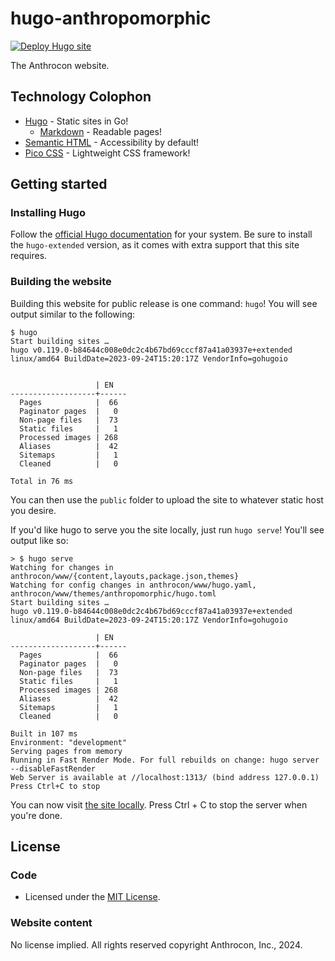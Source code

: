 # hugo-anthropomorphic

[![Deploy Hugo site](https://github.com/Anthrocon/www/actions/workflows/deploy.yaml/badge.svg)](https://github.com/Anthrocon/www/actions/workflows/deploy.yaml)

The Anthrocon website.

## Technology Colophon

- [Hugo](https://gohugo.io/) - Static sites in Go!
  - [Markdown](https://commonmark.org/) - Readable pages!
- [Semantic HTML](https://en.wikipedia.org/wiki/Semantic_HTML) - Accessibility by default!
- [Pico CSS](https://picocss.com/) - Lightweight CSS framework!

## Getting started

### Installing Hugo

Follow the [official Hugo documentation](https://gohugo.io/installation/) for your system.
Be sure to install the `hugo-extended` version, as it comes with extra support that this site requires.

### Building the website

Building this website for public release is one command: `hugo`!
You will see output similar to the following:

```
$ hugo
Start building sites …
hugo v0.119.0-b84644c008e0dc2c4b67bd69cccf87a41a03937e+extended linux/amd64 BuildDate=2023-09-24T15:20:17Z VendorInfo=gohugoio


                   | EN
-------------------+------
  Pages            |  66
  Paginator pages  |   0
  Non-page files   |  73
  Static files     |   1
  Processed images | 268
  Aliases          |  42
  Sitemaps         |   1
  Cleaned          |   0

Total in 76 ms
```

You can then use the `public` folder to upload the site to whatever static host you desire.

If you'd like hugo to serve you the site locally, just run `hugo serve`!
You'll see output like so:

```
> $ hugo serve
Watching for changes in anthrocon/www/{content,layouts,package.json,themes}
Watching for config changes in anthrocon/www/hugo.yaml, anthrocon/www/themes/anthropomorphic/hugo.toml
Start building sites …
hugo v0.119.0-b84644c008e0dc2c4b67bd69cccf87a41a03937e+extended linux/amd64 BuildDate=2023-09-24T15:20:17Z VendorInfo=gohugoio

                   | EN
-------------------+------
  Pages            |  66
  Paginator pages  |   0
  Non-page files   |  73
  Static files     |   1
  Processed images | 268
  Aliases          |  42
  Sitemaps         |   1
  Cleaned          |   0

Built in 107 ms
Environment: "development"
Serving pages from memory
Running in Fast Render Mode. For full rebuilds on change: hugo server --disableFastRender
Web Server is available at //localhost:1313/ (bind address 127.0.0.1)
Press Ctrl+C to stop
```

You can now visit [the site locally](http://localhost:1313/).
Press Ctrl + C to stop the server when you're done.

## License

### Code

- Licensed under the [MIT License](themes/anthropomorphic/LICENSE).

### Website content

No license implied. All rights reserved copyright Anthrocon, Inc., 2024.

